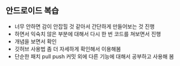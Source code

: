 ## 안드로이드 복습
- 너무 안하면 감이 안잡힐 것 같아서 간단하게 만들어보는 것 진행
- 하면서 익숙치 않은 부분에 대해서 다시 한 번 코드를 쳐보면서 진행
- 개념을 보면서 확인
- 깃허브 사용법 좀 더 자세하게 확인해서 이용해봄 
- 단순한 패치 pull push 커밋 외에 다른 기능에 대해서 공부하고 사용해 봄
